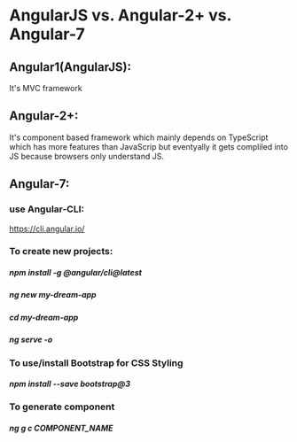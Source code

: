 # AngularJS vs. Angular-2+ vs. Angular-7

## Angular1(AngularJS):
It's MVC framework 

## Angular-2+:
It's component based framework which mainly depends on TypeScript which has more features than JavaScrip but eventyally it gets compliled into JS because browsers only understand JS. 


## Angular-7:
### use Angular-CLI:
https://cli.angular.io/
### To create new projects: 
##### npm install -g @angular/cli@latest
##### ng new my-dream-app
##### cd my-dream-app
##### ng serve -o

### To use/install Bootstrap for CSS Styling 
##### npm install --save bootstrap@3

### To generate component
##### ng g c COMPONENT_NAME
